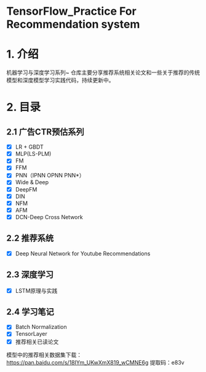 # TensorFlow_Practice For Recommendation system

# 1. 介绍
机器学习与深度学习系列~
仓库主要分享推荐系统相关论文和一些关于推荐的传统模型和深度模型学习实践代码，持续更新中。

# 2. 目录
## 2.1 广告CTR预估系列

- [x] LR + GBDT
- [x] MLP(LS-PLM)
- [x] FM
- [x] FFM
- [x] PNN（IPNN OPNN PNN*）
- [x] Wide & Deep
- [x] DeepFM
- [x] DIN
- [x] NFM
- [x] AFM
- [x] DCN-Deep Cross Network

## 2.2 推荐系统
- [x] Deep Neural Network for Youtube Recommendations

## 2.3 深度学习
- [x] LSTM原理与实践

## 2.4 学习笔记
- [x] Batch Normalization
- [x] TensorLayer
- [x] 推荐相关已读论文

模型中的推荐相关数据集下载：https://pan.baidu.com/s/18IYm_UKwXmX819_wCMNE6g            提取码：e83v
